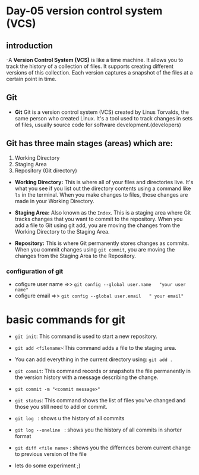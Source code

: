 # Day-05 version control system (VCS)


## introduction

-A **Version Control System (VCS)** is like a time machine. It allows you to track the history of a collection of files. It supports creating different versions of this collection. Each version captures a snapshot of the files at a certain point in time.


## Git
- **Git** Git is a  version control system (VCS) created by Linus Torvalds, the same person who created Linux. It's a tool used to track changes in sets of files, usually source code for software development.(developers)


## Git has three main stages (areas) which are:
1. Working Directory
2. Staging Area
3. Repository (Git directory)

- **Working Directory:** This is where all of your files and directories live. It's what you see if you list out the directory contents using a command like `ls` in the terminal. When you make changes to files, those changes are made in your Working Directory.

- **Staging Area:** Also known as the `Index`. This is a staging area where Git tracks changes that you want to commit to the repository. When you add a file to Git using git add, you are moving the changes from the Working Directory to the Staging Area.

- **Repository:** This is where Git permanently stores changes as commits. When you commit changes using `git commit`, you are moving the changes from the Staging Area to the Repository.

### configuration of git 

 - cofigure user name =>> `git config --global user.name   "your user name" `
 - cofigure email =>> `git config --global user.email   " your email" `


# basic commands for git

- `git init`: This command is used to start a new repository.
- `git add <filename>`:This command adds a file to the staging area.
- You can add everything in the current directory using:  `git add .`
- `git commit`: This command records or snapshots the file permanently in the version history with a message describing the change.
- `git commit -m "<commit message>"`
- `git status`: This command shows the list of files you've changed and those you still need to add or commit.

- `git log `  : shows u the history of all commits 
- `git log --oneline ` : shows you the history of all commits in shorter format 
- `git diff <file name>` : shows you the differnces berom current change to previous version of the file 



- lets do some experiment ;)


